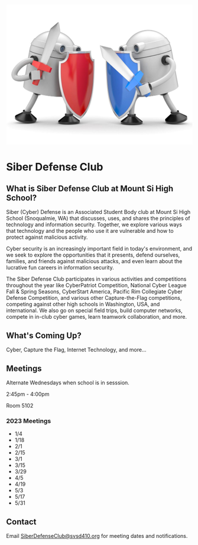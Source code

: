 [![MSHS Siber Defense Club Logo](assets/logo.jpg)](https://siberdefense.club)

# Siber Defense Club

## What is  Siber Defense Club at Mount Si High School?

Siber (Cyber) Defense is an Associated Student Body club at Mount Si High School (Snoqualmie, WA) that discusses, uses, and shares the principles of technology and information security. Together, we explore various ways that technology and the people who use it are vulnerable and how to protect against malicious activity.

Cyber security is an increasingly important field in today's environment, and we seek to explore the opportunities that it presents, defend ourselves, families, and friends against malicious attacks, and even learn about the lucrative fun careers in information security.

The Siber Defense Club participates in various activities and competitions throughout the year like CyberPatriot Competition, National Cyber League Fall & Spring Seasons, CyberStart America, Pacific Rim Collegiate Cyber Defense Competition, and various other Capture-the-Flag competitions, competing against other high schools in Washington, USA, and international.  We also go on special field trips, build computer networks, compete in in-club cyber games, learn teamwork collaboration, and more.

## What's Coming Up?

Cyber, Capture the Flag, Internet Technology, and more...

## Meetings

Alternate Wednesdays when school is in sesssion.

2:45pm - 4:00pm

Room 5102

### 2023 Meetings
- 1/4
- 1/18
- 2/1
- 2/15
- 3/1
- 3/15
- 3/29
- 4/5
- 4/19
- 5/3
- 5/17
- 5/31

## Contact

Email SiberDefenseClub@svsd410.org for meeting dates and notifications.
